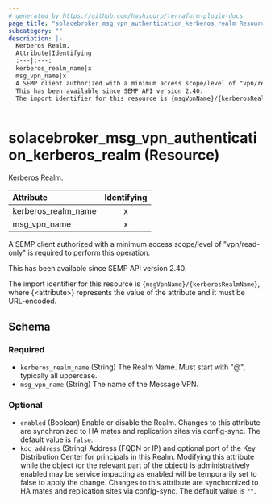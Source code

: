 ```yaml
---
# generated by https://github.com/hashicorp/terraform-plugin-docs
page_title: "solacebroker_msg_vpn_authentication_kerberos_realm Resource - solacebroker"
subcategory: ""
description: |-
  Kerberos Realm.
  Attribute|Identifying
  :---|:---:
  kerberos_realm_name|x
  msg_vpn_name|x
  A SEMP client authorized with a minimum access scope/level of "vpn/read-only" is required to perform this operation.
  This has been available since SEMP API version 2.40.
  The import identifier for this resource is {msgVpnName}/{kerberosRealmName}, where {&lt;attribute&gt;} represents the value of the attribute and it must be URL-encoded.
---
```


# solacebroker_msg_vpn_authentication_kerberos_realm (Resource)

Kerberos Realm.


Attribute|Identifying
:---|:---:
kerberos_realm_name|x
msg_vpn_name|x



A SEMP client authorized with a minimum access scope/level of "vpn/read-only" is required to perform this operation.

This has been available since SEMP API version 2.40.

The import identifier for this resource is `{msgVpnName}/{kerberosRealmName}`, where {&lt;attribute&gt;} represents the value of the attribute and it must be URL-encoded.



<!-- schema generated by tfplugindocs -->
## Schema

### Required

- `kerberos_realm_name` (String) The Realm Name. Must start with "@", typically all uppercase.
- `msg_vpn_name` (String) The name of the Message VPN.

### Optional

- `enabled` (Boolean) Enable or disable the Realm. Changes to this attribute are synchronized to HA mates and replication sites via config-sync. The default value is `false`.
- `kdc_address` (String) Address (FQDN or IP) and optional port of the Key Distribution Center for principals in this Realm. Modifying this attribute while the object (or the relevant part of the object) is administratively enabled may be service impacting as enabled will be temporarily set to false to apply the change. Changes to this attribute are synchronized to HA mates and replication sites via config-sync. The default value is `""`.
